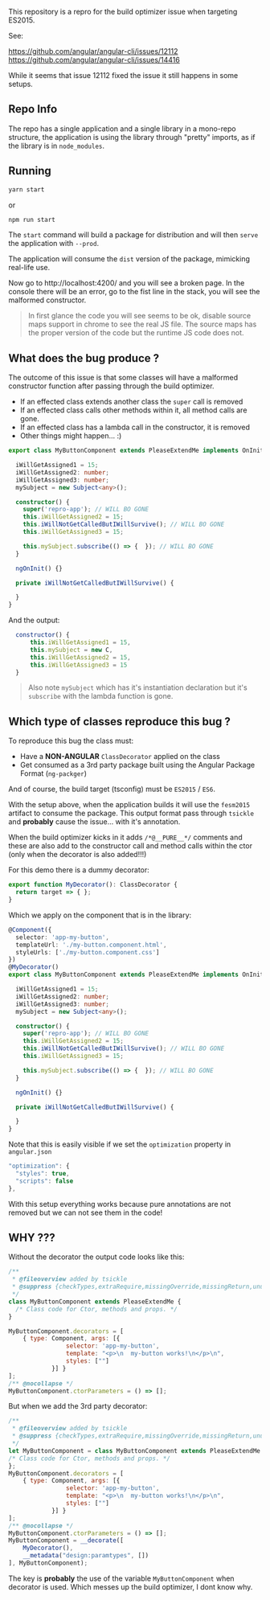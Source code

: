 This repository is a repro for the build optimizer issue when targeting ES2015.

See:

https://github.com/angular/angular-cli/issues/12112
https://github.com/angular/angular-cli/issues/14416

While it seems that issue 12112 fixed the issue it still happens in some setups.

## Repo Info

The repo has a single application and a single library in a mono-repo structure, the application is using the library
through "pretty" imports, as if the library is in `node_modules`.

## Running

```bash
yarn start
```

or

```bash
npm run start
```

The `start` command will build a package for distribution and will then `serve` the application with `--prod`.

The application will consume the `dist` version of the package, mimicking real-life use.

Now go to http://localhost:4200/ and you will see a broken page.
In the console there will be an error, go to the fist line in the stack, you will see the malformed constructor.

> In first glance the code you will see seems to be ok, disable source maps support in chrome to see the real JS file.
The source maps has the proper version of the code but the runtime JS code does not.

## What does the bug produce ?

The outcome of this issue is that some classes will have a malformed constructor function after passing through the build optimizer.

- If an effected class extends another class the `super` call is removed
- If an effected class calls other methods within it, all method calls are gone.
- If an effected class has a lambda call in the constructor, it is removed
- Other things might happen... :)

```typescript
export class MyButtonComponent extends PleaseExtendMe implements OnInit {

  iWillGetAssigned1 = 15;
  iWillGetAssigned2: number;
  iWillGetAssigned3: number;
  mySubject = new Subject<any>();

  constructor() {
    super('repro-app'); // WILL BO GONE
    this.iWillGetAssigned2 = 15;
    this.iWillNotGetCalledButIWillSurvive(); // WILL BO GONE
    this.iWillGetAssigned3 = 15;

    this.mySubject.subscribe(() => {  }); // WILL BO GONE
  }

  ngOnInit() {}

  private iWillNotGetCalledButIWillSurvive() {

  }
}
```

And the output:

```js
  constructor() {
      this.iWillGetAssigned1 = 15,
      this.mySubject = new C,
      this.iWillGetAssigned2 = 15,
      this.iWillGetAssigned3 = 15
  }
```

> Also note `mySubject` which has it's instantiation declaration but it's `subscribe` with the lambda function is gone.

## Which type of classes reproduce this bug ?

To reproduce this bug the class must:

- Have a **NON-ANGULAR** `ClassDecorator` applied on the class
- Get consumed as a 3rd party package built using the Angular Package Format (`ng-packger`)

And of course, the build target (tsconfig) must be `ES2015` / `ES6`.

With the setup above, when the application builds it will use the `fesm2015` artifact to consume the package.
This output format pass through `tsickle` and **probably** cause the issue... with it's annotation.

When the build optimizer kicks in it adds `/*@__PURE__*/` comments and these are also add to the constructor call and method calls within the ctor
(only when the decorator is also added!!!)

For this demo there is a dummy decorator:

```typescript
export function MyDecorator(): ClassDecorator {
  return target => { };
}
```

Which we apply on the component that is in the library:

```typescript
@Component({
  selector: 'app-my-button',
  templateUrl: './my-button.component.html',
  styleUrls: ['./my-button.component.css']
})
@MyDecorator()
export class MyButtonComponent extends PleaseExtendMe implements OnInit {

  iWillGetAssigned1 = 15;
  iWillGetAssigned2: number;
  iWillGetAssigned3: number;
  mySubject = new Subject<any>();

  constructor() {
    super('repro-app'); // WILL BO GONE
    this.iWillGetAssigned2 = 15;
    this.iWillNotGetCalledButIWillSurvive(); // WILL BO GONE
    this.iWillGetAssigned3 = 15;

    this.mySubject.subscribe(() => {  }); // WILL BO GONE
  }

  ngOnInit() {}

  private iWillNotGetCalledButIWillSurvive() {

  }
}
```

Note that this is easily visible if we set the `optimization` property in `angular.json`

```js
"optimization": {
  "styles": true,
  "scripts": false
},
```

With this setup everything works because pure annotations are not removed but we can not see them in the code!

## WHY ???

Without the decorator the output code looks like this:

```js
/**
 * @fileoverview added by tsickle
 * @suppress {checkTypes,extraRequire,missingOverride,missingReturn,unusedPrivateMembers,uselessCode} checked by tsc
 */
class MyButtonComponent extends PleaseExtendMe {
  /* Class code for Ctor, methods and props. */
}

MyButtonComponent.decorators = [
    { type: Component, args: [{
                selector: 'app-my-button',
                template: "<p>\n  my-button works!\n</p>\n",
                styles: [""]
            }] }
];
/** @nocollapse */
MyButtonComponent.ctorParameters = () => [];
```

But when we add the 3rd party decorator:

```js
/**
 * @fileoverview added by tsickle
 * @suppress {checkTypes,extraRequire,missingOverride,missingReturn,unusedPrivateMembers,uselessCode} checked by tsc
 */
let MyButtonComponent = class MyButtonComponent extends PleaseExtendMe {
/* Class code for Ctor, methods and props. */
};
MyButtonComponent.decorators = [
    { type: Component, args: [{
                selector: 'app-my-button',
                template: "<p>\n  my-button works!\n</p>\n",
                styles: [""]
            }] }
];
/** @nocollapse */
MyButtonComponent.ctorParameters = () => [];
MyButtonComponent = __decorate([
    MyDecorator(),
    __metadata("design:paramtypes", [])
], MyButtonComponent);
```

The key is **probably** the use of the variable `MyButtonComponent` when decorator is used. Which messes up the build optimizer, I dont know why.
